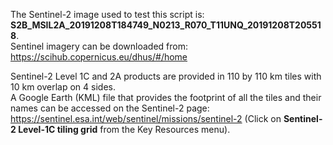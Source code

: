 The Sentinel-2 image used to test this script is: **S2B_MSIL2A_20191208T184749_N0213_R070_T11UNQ_20191208T205518**.  
Sentinel imagery can be downloaded from: https://scihub.copernicus.eu/dhus/#/home

Sentinel-2 Level 1C and 2A products are provided in 110 by 110 km tiles with 10 km overlap on 4 sides.   
A Google Earth (KML) file that provides the footprint of all the tiles and their names can be accessed on the Sentinel-2 page: https://sentinel.esa.int/web/sentinel/missions/sentinel-2 (Click on **Sentinel-2 Level-1C tiling grid** from the Key Resources menu).
